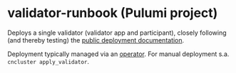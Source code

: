 # validator-runbook (Pulumi project)

Deploys a single validator (validator app and participant), closely following (and thereby testing) the [public deployment documentation](https://docs.dev.sync.global/validator_operator/validator_helm.html).

Deployment typically managed via an [operator](../operator). For manual deployment s.a. `cncluster apply_validator`.
